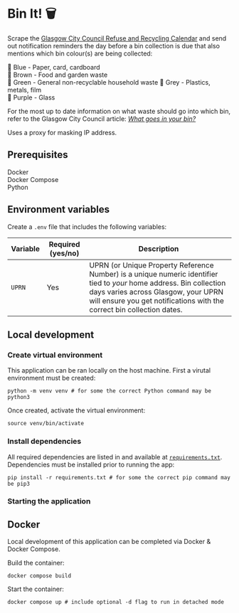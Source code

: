 # Bin It! 🗑️
Scrape the [Glasgow City Council Refuse and Recycling Calendar](https://www.glasgow.gov.uk/article/1524/Bin-Collection-Days) and send out notification reminders the day before a bin collection is due that also mentions which bin colour(s) are being collected:  

💙 Blue - Paper, card, cardboard  
🤎 Brown - Food and garden waste  
💚 Green - General non-recyclable household waste
🩶 Grey - Plastics, metals, film  
💜 Purple - Glass  

For the most up to date information on what waste should go into which bin, refer to the Glasgow City Council article: [_What goes in your bin?_](https://www.glasgow.gov.uk/article/13729/What-goes-in-your-bin)

Uses a proxy for masking IP address.

## Prerequisites

Docker  
Docker Compose  
Python

## Environment variables

Create a `.env` file that includes the following variables:

| Variable | Required (yes/no) | Description |
|----------|-------------------|-------------|
| `UPRN` | Yes | UPRN (or Unique Property Reference Number) is a unique numeric identifier tied to _your_ home address. Bin collection days varies across Glasgow, your UPRN will ensure you get notifications with the correct bin collection dates. |

## Local development

### Create virtual environment

This application can be ran locally on the host machine. First a virutal environment must be created:

```
python -m venv venv # for some the correct Python command may be python3
```

Once created, activate the virtual environment:

```
source venv/bin/activate
```

### Install dependencies

All required dependencies are listed in and available at [`requirements.txt`](/requirements.txt). Dependencies must be installed prior to running the app:

```
pip install -r requirements.txt # for some the correct pip command may be pip3
```

### Starting the application

## Docker

Local development of this application can be completed via Docker & Docker Compose.  

Build the container:

```
docker compose build
```

Start the container:

```
docker compose up # include optional -d flag to run in detached mode
```
